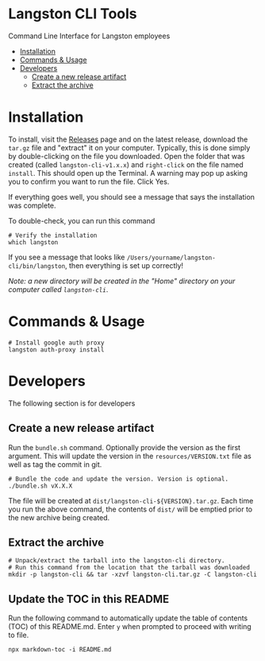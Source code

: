 # Langston CLI Tools
Command Line Interface for Langston employees

<!-- toc -->

- [Installation](#installation)
- [Commands & Usage](#commands--usage)
- [Developers](#developers)
  * [Create a new release artifact](#create-a-new-release-artifact)
  * [Extract the archive](#extract-the-archive)

<!-- tocstop -->

# Installation

To install, visit the [Releases](https://github.com/the-langston-co/langston-cli/releases) page and on the latest release, download the `tar.gz` file and "extract" it on your computer. 
Typically, this is done simply by double-clicking on the file you downloaded. Open the folder that was created (called `langston-cli-v1.x.x`) and `right-click` on the file named `install`. This should open up the Terminal. A warning may pop up asking you to confirm you want to run the file. Click Yes.

If everything goes well, you should see a message that says the installation was complete. 

To double-check, you can run this command

```shell
# Verify the installation
which langston
```

If you see a message that looks like `/Users/yourname/langston-cli/bin/langston`, then everything is set up correctly! 

_Note: a new directory will be created in the "Home" directory on your computer called `langston-cli`_. 

# Commands & Usage

```shell
# Install google auth proxy
langston auth-proxy install
```

# Developers

The following section is for developers

## Create a new release artifact

Run the `bundle.sh` command. Optionally provide the version as the first argument. This will update the version in the `resources/VERSION.txt` file as well as tag the commit in git.

```shell
# Bundle the code and update the version. Version is optional.
./bundle.sh vX.X.X
```

The file will be created at `dist/langston-cli-${VERSION}.tar.gz`. Each time you run the above command, the contents of `dist/` will be emptied prior to the new archive being created.

## Extract the archive

```shell
# Unpack/extract the tarball into the langston-cli directory.
# Run this command from the location that the tarball was downloaded
mkdir -p langston-cli && tar -xzvf langston-cli.tar.gz -C langston-cli
```

## Update the TOC in this README

Run the following command to automatically update the table of contents (TOC) of this README.md. Enter `y` when prompted to proceed with writing to file.

```shell
npx markdown-toc -i README.md 
```